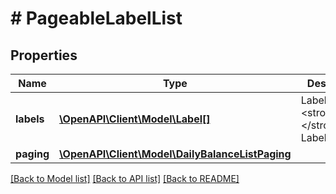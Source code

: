 # # PageableLabelList

## Properties

Name | Type | Description | Notes
------------ | ------------- | ------------- | -------------
**labels** | [**\OpenAPI\Client\Model\Label[]**](Label.md) | Labels&lt;br/&gt; &lt;strong&gt;Type:&lt;/strong&gt; Label |
**paging** | [**\OpenAPI\Client\Model\DailyBalanceListPaging**](DailyBalanceListPaging.md) |  |

[[Back to Model list]](../../README.md#models) [[Back to API list]](../../README.md#endpoints) [[Back to README]](../../README.md)
